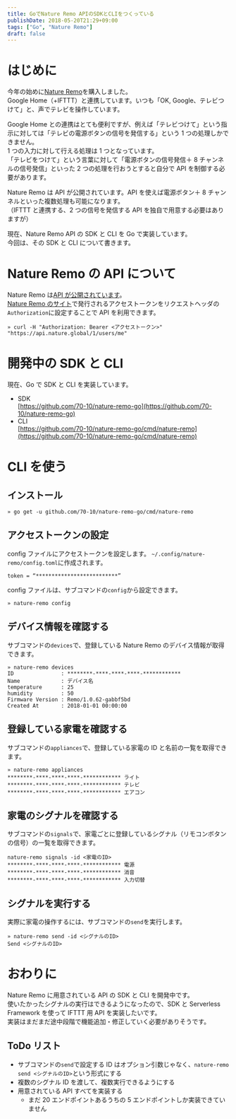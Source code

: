 ```yaml
---
title: GoでNature Remo APIのSDKとCLIをつくっている
publishDate: 2018-05-20T21:29+09:00
tags: ["Go", "Nature Remo"]
draft: false
---
```


# はじめに

今年の始めに[Nature Remo](https://nature.global/)を購入しました。  
Google Home（+IFTTT）と連携しています。いつも「OK, Google、テレビつけて」と、声でテレビを操作しています。

Google Home との連携はとても便利ですが、例えば「テレビつけて」という指示に対しては「テレビの電源ボタンの信号を発信する」という 1 つの処理しかできません。  
1 つの入力に対して行える処理は 1 つとなっています。  
「テレビをつけて」という言葉に対して「電源ボタンの信号発信＋ 8 チャンネルの信号発信」といった 2 つの処理を行おうとすると自分で API を制御する必要があります。

Nature Remo は API が公開されています。API を使えば電源ボタン＋ 8 チャンネルといった複数処理も可能になります。  
（IFTTT と連携する、2 つの信号を発信する API を独自で用意する必要はありますが）

現在、Nature Remo API の SDK と CLI を Go で実装しています。  
今回は、その SDK と CLI について書きます。

# Nature Remo の API について

Nature Remo は[API が公開されています](http://swagger.nature.global/)。  
[Nature Remo のサイト](https://home.nature.global)で発行されるアクセストークンをリクエストヘッダの`Authorization`に設定することで API を利用できます。

```
» curl -H "Authorization: Bearer <アクセストークン>" "https://api.nature.global/1/users/me"
```

# 開発中の SDK と CLI

現在、Go で SDK と CLI を実装しています。

- SDK  
  [https://github.com/70-10/nature-remo-go](https://github.com/70-10/nature-remo-go)
- CLI  
  [https://github.com/70-10/nature-remo-go/cmd/nature-remo](https://github.com/70-10/nature-remo-go/cmd/nature-remo)

# CLI を使う

## インストール

```
» go get -u github.com/70-10/nature-remo-go/cmd/nature-remo
```

## アクセストークンの設定

config ファイルにアクセストークンを設定します。 `~/.config/nature-remo/config.toml`に作成されます。

```
token = “**************************”
```

config ファイルは、サブコマンドの`config`から設定できます。

```
» nature-remo config
```

## デバイス情報を確認する

サブコマンドの`devices`で、登録している Nature Remo のデバイス情報が取得できます。

```
» nature-remo devices
ID               : ********-****-****-****-************
Name             : デバイス名
temperature      : 25
humidity         : 50
Firmware Version : Remo/1.0.62-gabbf5bd
Created At       : 2018-01-01 00:00:00
```

## 登録している家電を確認する

サブコマンドの`appliances`で、登録している家電の ID と名前の一覧を取得できます。

```
» nature-remo appliances
********-****-****-****-************ ライト
********-****-****-****-************ テレビ
********-****-****-****-************ エアコン
```

## 家電のシグナルを確認する

サブコマンドの`signals`で、家電ごとに登録しているシグナル（リモコンボタンの信号）の一覧を取得できます。

```
nature-remo signals -id <家電のID>
********-****-****-****-************ 電源
********-****-****-****-************ 消音
********-****-****-****-************ 入力切替
```

## シグナルを実行する

実際に家電の操作するには、サブコマンドの`send`を実行します。

```
» nature-remo send -id <シグナルのID>
Send <シグナルのID>
```

# おわりに

Nature Remo に用意されている API の SDK と CLI を開発中です。  
使いたかったシグナルの実行はできるようになったので、SDK と Serverless Framework を使って IFTTT 用 API を実装したいです。  
実装はまだまだ途中段階で機能追加・修正していく必要がありそうです。

## ToDo リスト

- サブコマンドの`send`で設定する ID はオプション引数じゃなく、`nature-remo send <シグナルのID>`という形式にする
- 複数のシグナル ID を渡して、複数実行できるようにする
- 用意されている API すべてを実装する
  - まだ 20 エンドポイントあるうちの 5 エンドポイントしか実装できていません
